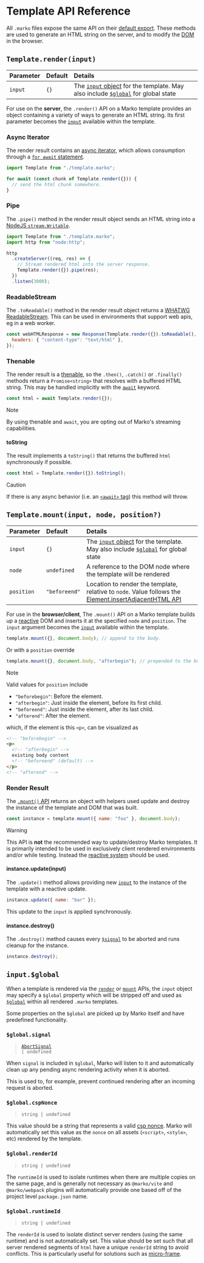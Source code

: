 # Template API Reference

All `.marko` files expose the same API on their [default export](https://developer.mozilla.org/en-US/docs/Web/JavaScript/Reference/Statements/export#using_the_default_export).
These methods are used to generate an HTML string on the server, and to modify the [DOM](https://developer.mozilla.org/en-US/docs/Web/API/Document_Object_Model) in the browser.

## `Template.render(input)`

| Parameter | Default | Details                                                                                                                 |
| :-------- | :------ | :---------------------------------------------------------------------------------------------------------------------- |
| `input`   | `{}`    | The [`input` object](./language.md#input) for the template. May also include [`$global`](#inputglobal) for global state |

For use on the **server**, the `.render()` API on a Marko template provides an object containing a variety of ways to generate an HTML string. Its first parameter becomes the [`input`](./language.md#input) available within the template.

### Async Iterator

The render result contains an [async iterator](https://developer.mozilla.org/en-US/docs/Web/JavaScript/Reference/Iteration_protocols#the_async_iterator_and_async_iterable_protocols), which allows consumption through a [`for await` statement](https://developer.mozilla.org/en-US/docs/Web/JavaScript/Reference/Statements/for-await...of).

```js
import Template from "./template.marko";

for await (const chunk of Template.render({})) {
  // send the html chunk somewhere.
}
```

### Pipe

The `.pipe()` method in the render result object sends an HTML string into a [NodeJS `stream.Writable`](https://nodejs.org/api/stream.html#class-streamwritable).

```js
import Template from "./template.marko";
import http from "node:http";

http
  .createServer((req, res) => {
    // Stream rendered html into the server response.
    Template.render({}).pipe(res);
  })
  .listen(3000);
```

### ReadableStream

The `.toReadable()` method in the render result object returns a [WHATWG ReadableStream](https://developer.mozilla.org/en-US/docs/Web/API/ReadableStream). This can be used in environments that support web apis, eg in a web worker.

```js
const webHTMLResponse = new Response(Template.render({}).toReadable(), {
  headers: { "content-type": "text/html" },
});
```

### Thenable

The render result is a [thenable](https://developer.mozilla.org/en-US/docs/Web/JavaScript/Reference/Global_Objects/Promise#thenables), so the `.then()`, `.catch()` or `.finally()` methods return a `Promise<string>` that resolves with a buffered HTML string. This may be handled implicitly with the [`await`](https://developer.mozilla.org/en-US/docs/Web/JavaScript/Reference/Operators/await) keyword.

```js
const html = await Template.render({});
```

> [!NOTE]
> By using thenable and `await`, you are opting out of Marko's streaming capabilities.

#### toString

The result implements a `toString()` that returns the buffered `html` synchronously if possible.

```js
const html = Template.render({}).toString();
```

> [!CAUTION]
> If there is any async behavior (i.e. an [`<await>` tag](./core-tag.md#await)) this method will throw.

## `Template.mount(input, node, position?)`

| Parameter  | Default       | Details                                                                                                                                                                                       |
| :--------- | :------------ | :-------------------------------------------------------------------------------------------------------------------------------------------------------------------------------------------- |
| `input`    | `{}`          | The [`input` object](./language.md#input) for the template. May also include [`$global`](#inputglobal) for global state                                                                       |
| `node`     | `undefined`   | A reference to the DOM node where the template will be rendered                                                                                                                               |
| `position` | `"beforeend"` | Location to render the template, relative to `node`. Value follows the [Element.insertAdjacentHTML API](https://developer.mozilla.org/en-US/docs/Web/API/Element/insertAdjacentHTML#position) |

For use in the **browser/client**, The `.mount()` API on a Marko template builds up a [reactive](./reactivity.md) DOM and inserts it at the specified `node` and `position`. The `input` argument becomes the [`input`](./language.md#input) available within the template.

```js
template.mount({}, document.body); // append to the body.
```

Or with a `position` override

```js
template.mount({}, document.body, "afterbegin"); // prepended to the body
```

> [!NOTE]
> Valid values for `position` include
>
> - `"beforebegin"`: Before the element.
> - `"afterbegin"`: Just inside the element, before its first child.
> - `"beforeend"`: Just inside the element, after its last child.
> - `"afterend"`: After the element.
>
> which, if the element is this `<p>`, can be visualized as
>
> ```html
> <!-- "beforebegin" -->
> <p>
>   <!-- "afterbegin" -->
>   existing body content
>   <!-- "beforeend" (default) -->
> </p>
> <!-- "afterend" -->
> ```

### Render Result

The [`.mount()` API](#templatemountinput-node-position) returns an object with helpers used update and destroy the instance of the template and DOM that was built.

```js
const instance = template.mount({ name: "foo" }, document.body);
```

> [!Warning]
> This API is **not** the recommended way to update/destroy Marko templates. It is primarily intended to be used in exclusively client rendered environments and/or while testing. Instead the [reactive system](./reactivity.md) should be used.

#### instance.update(input)

The `.update()` method allows providing new [`input`](./language.md#input) to the instance of the template with a reactive update.

```js
instance.update({ name: "bar" });
```

This update to the `input` is applied synchronously.

#### instance.destroy()

The `.destroy()` method causes every [`$signal`](./language.md#signal) to be aborted and runs cleanup for the instance.

```js
instance.destroy();
```

## `input.$global`

When a template is rendered via the [`render`](#templaterenderinput) or [`mount`](#templatemountinput-node-position) APIs, the `input` object may specify a `$global` property which will be stripped off and used as [`$global`](./language.md#global) within all rendered `.marko` templates.

Some properties on the `$global` are picked up by Marko itself and have predefined functionality.

### `$global.signal`

> <code>[AbortSignal](https://developer.mozilla.org/en-US/docs/Web/API/AbortSignal) | undefined</code>

When `signal` is included in `$global`, Marko will listen to it and automatically clean up any pending async rendering activity when it is aborted.

This is used to, for example, prevent continued rendering after an incoming request is aborted.

### `$global.cspNonce`

> `string | undefined`

This value should be a string that represents a valid [csp nonce](https://developer.mozilla.org/en-US/docs/Web/HTML/Global_attributes/nonce). Marko will automatically set this value as the `nonce` on all assets (`<script>`, `<style>`, etc) rendered by the template.

### `$global.renderId`

> `string | undefined`

The `runtimeId` is used to isolate runtimes when there are multiple copies on the same page, and is generally not necessary as `@marko/vite` and `@marko/webpack` plugins will automatically provide one based off of the project level `package.json` name.

### `$global.runtimeId`

> `string | undefined`

The `renderId` is used to isolate distinct server renders (using the same runtime) and is not automatically set. This value should be set such that all server rendered segments of `html` have a unique `renderId` string to avoid conflicts. This is particularly useful for solutions such as [micro-frame](https://github.com/marko-js/micro-frame).
